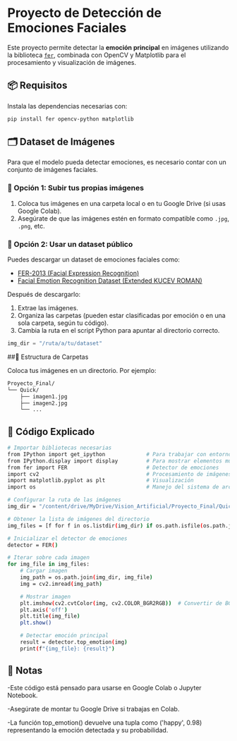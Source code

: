 # Proyecto de Detección de Emociones Faciales

Este proyecto permite detectar la **emoción principal** en imágenes utilizando la biblioteca [`fer`](https://github.com/justinshenk/fer), combinada con OpenCV y Matplotlib para el procesamiento y visualización de imágenes.

## 📦 Requisitos

Instala las dependencias necesarias con:
```bash
pip install fer opencv-python matplotlib
```
## 🗂️ Dataset de Imágenes

Para que el modelo pueda detectar emociones, es necesario contar con un conjunto de imágenes faciales.

### 🔹 Opción 1: Subir tus propias imágenes

1. Coloca tus imágenes en una carpeta local o en tu Google Drive (si usas Google Colab).
2. Asegúrate de que las imágenes estén en formato compatible como `.jpg`, `.png`, etc.


### 🔹 Opción 2: Usar un dataset público

Puedes descargar un dataset de emociones faciales como:

- [FER-2013 (Facial Expression Recognition)](https://www.kaggle.com/datasets/msambare/fer2013)
- [Facial Emotion Recognition Dataset (Extended KUCEV ROMAN)](https://www.kaggle.com/datasets/tapakah68/facial-emotion-recognition?select=images)

Después de descargarlo:

1. Extrae las imágenes.
2. Organiza las carpetas (pueden estar clasificadas por emoción o en una sola carpeta, según tu código).
3. Cambia la ruta en el script Python para apuntar al directorio correcto.

```python
img_dir = "/ruta/a/tu/dataset"
```

##📁 Estructura de Carpetas

Coloca tus imágenes en un directorio. Por ejemplo:
```bash
Proyecto_Final/
└── Quick/
    ├── imagen1.jpg
    ├── imagen2.jpg
    └── ...
```
## 🧠 Código Explicado
```bash
# Importar bibliotecas necesarias
from IPython import get_ipython             # Para trabajar con entornos IPython (como Colab)
from IPython.display import display         # Para mostrar elementos multimedia
from fer import FER                         # Detector de emociones
import cv2                                  # Procesamiento de imágenes
import matplotlib.pyplot as plt             # Visualización
import os                                   # Manejo del sistema de archivos

# Configurar la ruta de las imágenes
img_dir = "/content/drive/MyDrive/Vision_Artificial/Proyecto_Final/Quick"  # Reemplaza con tu ruta

# Obtener la lista de imágenes del directorio
img_files = [f for f in os.listdir(img_dir) if os.path.isfile(os.path.join(img_dir, f))]

# Inicializar el detector de emociones
detector = FER()

# Iterar sobre cada imagen
for img_file in img_files:
    # Cargar imagen
    img_path = os.path.join(img_dir, img_file)
    img = cv2.imread(img_path)

    # Mostrar imagen
    plt.imshow(cv2.cvtColor(img, cv2.COLOR_BGR2RGB))  # Convertir de BGR a RGB
    plt.axis('off')
    plt.title(img_file)
    plt.show()

    # Detectar emoción principal
    result = detector.top_emotion(img)
    print(f"{img_file}: {result}")
```
## 📝 Notas

-Este código está pensado para usarse en Google Colab o Jupyter Notebook.

-Asegúrate de montar tu Google Drive si trabajas en Colab.

-La función top_emotion() devuelve una tupla como ('happy', 0.98) representando la emoción detectada y su probabilidad.
